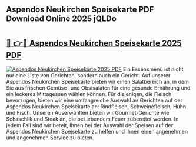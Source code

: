 ## Aspendos Neukirchen Speisekarte PDF Download Online 2025 jQLDo

# <h2><a href="http://gce5kh.nevu.top/?p=Aspendos+Neukirchen+Speisekarte">🔗 👉🔴 Aspendos Neukirchen Speisekarte 2025 PDF</a></h2>

[![Aspendos Neukirchen Speisekarte 2025 PDF](https://i.imgur.com/dBaPXMq.png)](http://gce5kh.nevu.top/?p=Aspendos+Neukirchen+Speisekarte)
Ein Essensmenü ist nicht nur eine Liste von Gerichten, sondern auch ein Gericht. Auf unserer Aspendos Neukirchen Speisekarte bieten wir einen Salatbereich an, in dem Sie aus frischen Gemüse- und Obstsalaten für eine gesunde Ernährung und ein leckeres Mittagessen wählen können. Für diejenigen, die Fleisch bevorzugen, bieten wir eine umfangreiche Auswahl an Gerichten auf der Aspendos Neukirchen Speisekarte an: Rindfleisch, Schweinefleisch, Huhn und Fisch. Unseren Auserwählten bieten wir Gourmet-Gerichte wie Schaschlik und Steak an, die bei lebendem Feuer zubereitet werden. In jedem Fall sind wir bereit, Ihnen bei der Auswahl der Speisen auf der Aspendos Neukirchen Speisekarte zu helfen und Ihnen einen angenehmen und angenehmen Service zu bieten.
